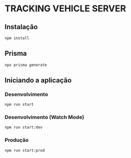 # TRACKING VEHICLE SERVER

## Instalação

```bash
npm install
```
## Prisma

```bash
npx prisma generate
```


## Iniciando a aplicação

### Desenvolvimento
```bash
npm run start
```

### Desenvolvimento (Watch Mode)
```bash
npm run start:dev
```

### Produção
```bash
npm run start:prod
```
